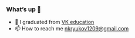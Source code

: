 ### What’s up  👋
- :school_satchel: I graduated from [VK education](https://education.vk.company/)
- 📫 How to reach me nkryukov1209@gmail.com
